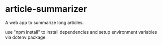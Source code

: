# article-summarizer

A web app to summarize long articles.

use "npm install" to install dependencies and setup environment variables via dotenv package.
